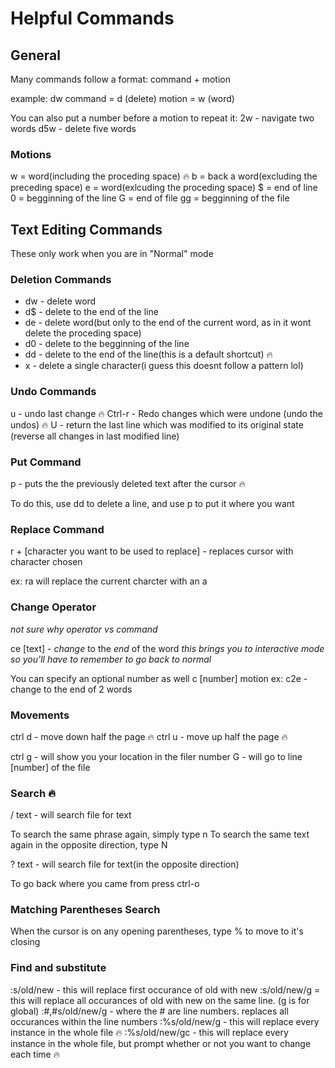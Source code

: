 # Helpful Commands

## General 
Many commands follow a format:
command + motion

example: dw
command = d (delete)
motion = w (word)

You can also put a number before a motion to repeat it:
2w - navigate two words
d5w - delete five words


### Motions
w = word(including the proceding space) 🔥
b = back a word(excluding the preceding space)
e = word(exlcuding the proceding space)
$ = end of line
0 = begginning of the line
G = end of file
gg = begginning of the file

## Text Editing Commands
These only work when you are in "Normal" mode

### Deletion Commands
 
* dw - delete word
* d$ - delete to the end of the line
* de - delete word(but only to the end of the current word, as in it wont delete the proceding space)
* d0 - delete to the begginning of the line
* dd - delete to the end of the line(this is a default shortcut) 🔥
* x - delete a single character(i guess this doesnt follow a pattern lol)

### Undo Commands
u - undo last change 🔥
Ctrl-r - Redo changes which were undone (undo the undos) 🔥
U - return the last line which was modified to its original state (reverse all changes in last modified line)

### Put Command
p - puts the the previously deleted text after the cursor 🔥

To do this, use dd to delete a line, and use p to put it where you want

### Replace Command
r + [character you want to be used to replace] - replaces cursor with character chosen

ex: ra will replace the current charcter with an a

### Change Operator
_not sure why operator vs command_

ce [text] - *change* to the *end* of the word
_this brings you to interactive mode so you'll have to remember to go back to normal_

You can specify an optional number as well
c [number] motion
ex: c2e - change to the end of 2 words


### Movements
ctrl d - move down half the page 🔥
ctrl u - move up half the page 🔥

ctrl g - will show you your location in the filer
number G - will go to line [number] of the file

### Search 🔥
/ text - will search file for text

To search the same phrase again, simply type n
To search the same text again in the opposite direction, type N

? text - will search file for text(in the opposite direction)

To go back where you came from press ctrl-o


### Matching Parentheses Search
When the cursor is on any opening parentheses, type % to move to it's closing

### Find and substitute
:s/old/new - this will replace first occurance of old with new
:s/old/new/g = this will replace all occurances of old with new on the same line. (g is for global)
:#,#s/old/new/g - where the # are line numbers. replaces all occurances within the line numbers
:%s/old/new/g - this will replace every instance in the whole file 🔥
:%s/old/new/gc - this will replace every instance in the whole file, but prompt whether or not you want to change each time 🔥

